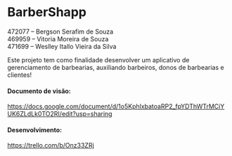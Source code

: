 # BarberShapp

472077 – Bergson Serafim de Souza\
469959 – Vitoria Moreira de Souza\
471699 – Weslley Itallo Vieira da Silva

Este projeto tem como finalidade desenvolver um aplicativo de gerenciamento de barbearias, auxiliando barbeiros, donos de barbearias e clientes!

#### Documento de visão: 
https://docs.google.com/document/d/1o5KphlxbatoaRP2_fpYDThWTrMCiYUK6ZLdLk0TO2RI/edit?usp=sharing

#### Desenvolvimento: 
https://trello.com/b/Onz33ZRj
